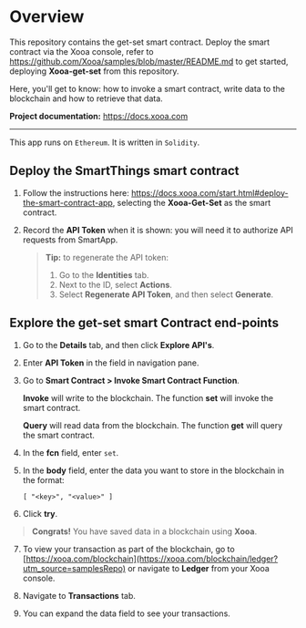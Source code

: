 # Overview

This repository contains the get-set smart contract.  Deploy the smart contract via the Xooa console, refer to  <https://github.com/Xooa/samples/blob/master/README.md> to get started, deploying **Xooa-get-set** from this repository.

Here, you'll get to know: how to invoke a smart contract, write data to the blockchain and how to retrieve that data.

**Project documentation:** <https://docs.xooa.com>
___

This app runs on `Ethereum`. It is written in `Solidity`.

## Deploy the SmartThings smart contract 


1. Follow the instructions here: https://docs.xooa.com/start.html#deploy-the-smart-contract-app, selecting the **Xooa-Get-Set** as the smart contract.

2. Record the **API Token** when it is shown: you will need it to authorize API requests from SmartApp.

   > **Tip:**  to regenerate the API token: 
   >
   > 1. Go to the **Identities** tab. 
   > 2. Next to the ID, select **Actions**.
   > 3. Select **Regenerate API Token**, and then select **Generate**.

## Explore the get-set smart Contract end-points

1. Go to the **Details** tab, and then click **Explore API's**.

2. Enter **API Token** in the field in navigation pane.

3. Go to **Smart Contract > Invoke Smart Contract Function**.

  	**Invoke** will write to the blockchain. The function **set** will invoke the smart contract.

  	**Query** will read data from the blockchain. The function **get** will query the smart contract.

4. In the **fcn** field, enter `set`.

5. In the **body** field, enter the data you want to store in the blockchain in the format:

  	`[ "<key>", "<value>" ]`

6. Click **try**. 

> **Congrats!** You have saved data in a blockchain using **Xooa**.

7. To view your transaction as part of the blockchain, go to [https://xooa.com/blockchain](https://xooa.com/blockchain/ledger?utm_source=samplesRepo) or navigate to **Ledger** from your Xooa console.

8. Navigate to **Transactions** tab.

9. You can expand the data field to see your transactions.
